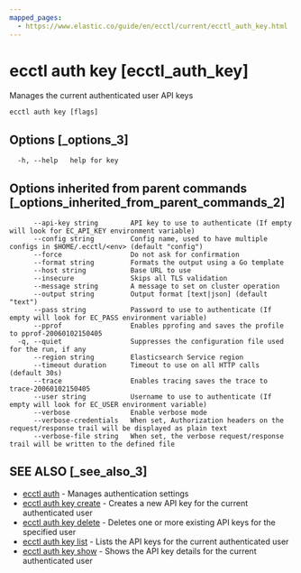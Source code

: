 ```yaml
---
mapped_pages:
  - https://www.elastic.co/guide/en/ecctl/current/ecctl_auth_key.html
---
```


# ecctl auth key [ecctl_auth_key]

Manages the current authenticated user API keys

```
ecctl auth key [flags]
```


## Options [_options_3]

```
  -h, --help   help for key
```


## Options inherited from parent commands [_options_inherited_from_parent_commands_2]

```
      --api-key string        API key to use to authenticate (If empty will look for EC_API_KEY environment variable)
      --config string         Config name, used to have multiple configs in $HOME/.ecctl/<env> (default "config")
      --force                 Do not ask for confirmation
      --format string         Formats the output using a Go template
      --host string           Base URL to use
      --insecure              Skips all TLS validation
      --message string        A message to set on cluster operation
      --output string         Output format [text|json] (default "text")
      --pass string           Password to use to authenticate (If empty will look for EC_PASS environment variable)
      --pprof                 Enables pprofing and saves the profile to pprof-20060102150405
  -q, --quiet                 Suppresses the configuration file used for the run, if any
      --region string         Elasticsearch Service region
      --timeout duration      Timeout to use on all HTTP calls (default 30s)
      --trace                 Enables tracing saves the trace to trace-20060102150405
      --user string           Username to use to authenticate (If empty will look for EC_USER environment variable)
      --verbose               Enable verbose mode
      --verbose-credentials   When set, Authorization headers on the request/response trail will be displayed as plain text
      --verbose-file string   When set, the verbose request/response trail will be written to the defined file
```


## SEE ALSO [_see_also_3]

* [ecctl auth](/reference/ecctl_auth.md)	 - Manages authentication settings
* [ecctl auth key create](/reference/ecctl_auth_key_create.md)	 - Creates a new API key for the current authenticated user
* [ecctl auth key delete](/reference/ecctl_auth_key_delete.md)	 - Deletes one or more existing API keys for the specified user
* [ecctl auth key list](/reference/ecctl_auth_key_list.md)	 - Lists the API keys for the current authenticated user
* [ecctl auth key show](/reference/ecctl_auth_key_show.md)	 - Shows the API key details for the current authenticated user

